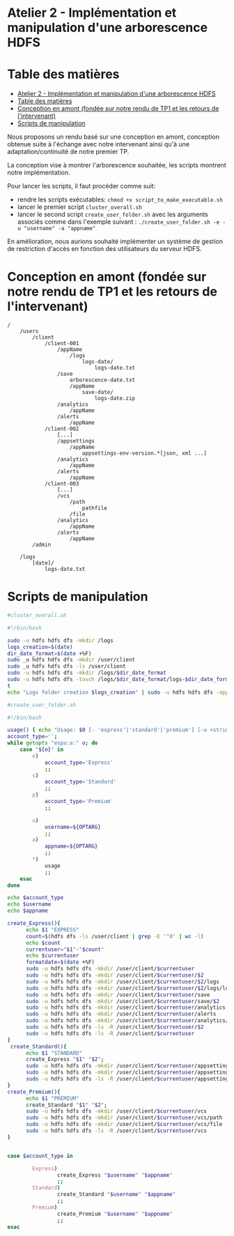 # Atelier 2 - Implémentation et manipulation d'une arborescence HDFS

# Table des matières
- [Atelier 2 - Implémentation et manipulation d'une arborescence HDFS](#atelier-2---implémentation-et-manipulation-dune-arborescence-hdfs)
- [Table des matières](#table-des-matières)
- [Conception en amont (fondée sur notre rendu de TP1 et les retours de l'intervenant)](#conception-en-amont-fondée-sur-notre-rendu-de-tp1-et-les-retours-de-lintervenant)
- [Scripts de manipulation](#scripts-de-manipulation)

Nous proposons un rendu basé sur une conception en amont, conception obtenue suite à l'échange avec notre intervenant ainsi qu'à une adaptation/continuité de notre premier TP.  

La conception vise à montrer l'arborescence souhaitée, les scripts montrent notre implémentation.  

Pour lancer les scripts, il faut procéder comme suit:  
- rendre les scripts exécutables: `chmod +x script_to_make_executable.sh`  
- lancer le premier script `cluster_overall.sh`  
- lancer le second script `create_user_folder.sh` avec les arguments associés comme dans l'exemple suivant : `./create_user_folder.sh -e -u "username" -a "appname"`  

En amélioration, nous aurions souhaité implémenter un système de gestion de restriction d'accès en fonction des utilisateurs du serveur HDFS.    

# Conception en amont (fondée sur notre rendu de TP1 et les retours de l'intervenant)

```
/
	/users
		/client
			/client-001
				/appName
					/logs
						logs-date/
							logs-date.txt
				/save
					arborescence-date.txt
					/appName
						save-date/
							logs-date.zip
				/analytics
					/appName
				/alerts
					/appName
			/client-002
				[...]
				/appsettings
					/appName
						appsettings-env-version.*[json, xml ...]	
				/analytics
					/appName
				/alerts
					/appName
			/client-003
				[...]
				/vcs
					/path
						pathfile
					/file
				/analytics
					/appName
				/alerts
					/appName
		/admin

	/logs
		[date]/
			logs-date.txt
```  

# Scripts de manipulation  

```bash
#cluster_overall.sh

#!/bin/bash

sudo -u hdfs hdfs dfs -mkdir /logs
logs_creation=$(date)
dir_date_format=$(date +%F)
sudo _u hdfs hdfs dfs -mkdir /user/client
sudo _u hdfs hdfs dfs -ls /user/client
sudo -u hdfs hdfs dfs -mkdir /logs/$dir_date_format
sudo -u hdfs hdfs dfs -touch /logs/$dir_date_format/logs-$dir_date_format.tx
t
echo "Logs folder creation $logs_creation" | sudo -u hdfs hdfs dfs -appendToFile - /logs/$dir_date_format/logs-$dir_date_format.txt
```  

```bash
#create_user_folder.sh 

#!/bin/bash

usage() { echo "Usage: $0 [- 'express'|'standard'|'premium'] [-u <string>]" 1>&2; exit 1; }
account_type='';
while getopts "espu:a:" o; do
    case "${o}" in
        e)
            account_type='Express'
            ;;
        s)
            account_type='Standard'
            ;;
        p)
            account_type='Premium'
            ;;

        u)
            username=${OPTARG}
            ;;
        a)
            appname=${OPTARG}
            ;;
        *)
            usage
            ;;
    esac
done

echo $account_type
echo $username
echo $appname

create_Express(){
      echo $1 "EXPRESS"
      count=$(hdfs dfs -ls /user/client | grep -E '^d' | wc -l)
      echo $count
      currentuser="$1"-"$count"
      echo $currentuser
      formatdate=$(date +%F)
      sudo -u hdfs hdfs dfs -mkdir /user/client/$currentuser
      sudo -u hdfs hdfs dfs -mkdir /user/client/$currentuser/$2
      sudo -u hdfs hdfs dfs -mkdir /user/client/$currentuser/$2/logs
      sudo -u hdfs hdfs dfs -mkdir /user/client/$currentuser/$2/logs/logs-$formatdate
      sudo -u hdfs hdfs dfs -mkdir /user/client/$currentuser/save
      sudo -u hdfs hdfs dfs -mkdir /user/client/$currentuser/save/$2
      sudo -u hdfs hdfs dfs -mkdir /user/client/$currentuser/analytics
      sudo -u hdfs hdfs dfs -mkdir /user/client/$currentuser/alerts
      sudo -u hdfs hdfs dfs -mkdir /user/client/$currentuser/analytics/$2
      sudo -u hdfs hdfs dfs -ls -R /user/client/$currentuser/$2
      sudo -u hdfs hdfs dfs -ls -R /user/client/$currentuser
}
 create_Standard(){
      echo $1 "STANDARD"
      create_Express "$1" "$2";
      sudo -u hdfs hdfs dfs -mkdir /user/client/$currentuser/appsettings
      sudo -u hdfs hdfs dfs -mkdir /user/client/$currentuser/appsettings/$2
      sudo -u hdfs hdfs dfs -ls -R /user/client/$currentuser/appsettings
}
create_Premium(){
      echo $1 "PREMIUM"
      create_Standard "$1" "$2";
      sudo -u hdfs hdfs dfs -mkdir /user/client/$currentuser/vcs
      sudo -u hdfs hdfs dfs -mkdir /user/client/$currentuser/vcs/path
      sudo -u hdfs hdfs dfs -mkdir /user/client/$currentuser/vcs/file
      sudo -u hdfs hdfs dfs -ls -R /user/client/$currentuser/vcs
}


case $account_type in

        Express)
                create_Express "$username" "$appname"
                ;;
        Standard)
                create_Standard "$username" "$appname"
                ;;
        Premium)
                create_Premium "$username" "$appname"
                ;;
esac  
```  
